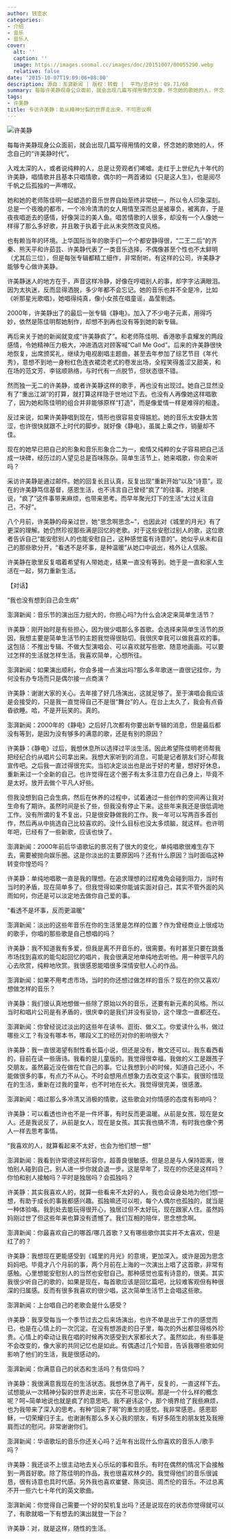```yaml
---
author: 钱恋水
categories:
- 介绍
- 音乐
- 音乐人
cover:
  alt: ''
  caption: ''
  image: https://images.soomal.cc/images/doc/20151007/00055290.webp
  relative: false
date: '2015-10-07T19:09:06+08:00'
description: 源自：澎湃新闻 | 版权：转载 |  平均/总评分：09.71/68
summary: 每每许美静现身公众面前，就会出现几篇写得用情的文章，怀念她的歌她的人，怀念自己的“许美静时代”。入戏太深的人，或者说纯粹的人，总是让旁观者们唏嘘。走红于上世纪九十年代的许美静，唱情歌并且基本只唱情歌，偶尔的一两首诸如《只是这人生》，也是阅尽千帆之后孤独的一声喟叹……
tags:
- 许美静
title: 专访许美静：能从精神分裂的世界走出来，不可思议啊
---
```


![许美静](https://images.soomal.cc/images/doc/20151007/00055289_01.webp)





每每许美静现身公众面前，就会出现几篇写得用情的文章，怀念她的歌她的人，怀念自己的“许美静时代”。

入戏太深的人，或者说纯粹的人，总是让旁观者们唏嘘。走红于上世纪九十年代的许美静，唱情歌并且基本只唱情歌，偶尔的一两首诸如《只是这人生》，也是阅尽千帆之后孤独的一声喟叹。

她和她的老师陈佳明一起塑造的音乐世界自始至终非常统一，所以令人印象深刻。总是一个夜晚的都市，一个冷冷清清的女人用情至深而总是被辜负，被离弃，于是夜夜唱逝去的感情，好像哭泣的美人鱼。唱苦情歌的人很多，却没有一个人像她一样得了那么多好歌，并且敢于执着于此从未突然改变风格。

也有赖当年的环境。上华国际当年的歌手们一个个都安静得很，“二王二后”的齐秦、熊天平和许茹芸、许美静代表了一类音乐选择，不偶像甚至个性也不太鲜明（尤其后三位），但是每张专辑都精工细作，非常耐听。有这样的公司，许美静才能够专心做许美静。

许美静迷人的地方在于，声音这样冷静，好像在哼唱别人的事，却字字沾满眼泪。因为太执迷，反而显得洒脱，多少年都不会忘记。她的音乐也并不全是冷，比如《听那星光歌唱》，她唱得纯真，像小女孩在唱童谣，晶莹剔透。

2000年，许美静出了的最后一张专辑《静电》。加入了不少电子元素，用得巧妙，依然是陈佳明帮她制作，却想不到再也没有等到她的新专辑。

再后来关于她的新闻就变成“许美静疯了”。和老师陈佳明、香港歌手袁耀发的两段感情，令她精神压力极大，冲进酒店对顾客喊“Call Me God”。后来的许美静很快地恢复，出席颁奖礼，继续为电视剧唱主题曲，甚至去年参加了综艺节目《年代秀》，意想不到地一身粉红色连衣裙烫老式的卷发出场，全程笑得羞涩又甜美，和在场的范文芳、李铭顺熟络，与时代有一点脱节，但状态很不错。

然而独一无二的许美静，或者许美静这样的歌手，再也没有出现过。她自己显然没有了“重出江湖”的打算，就打算这样隐于世地过下去。也没有人再像她这样唱歌了，因为她和陈佳明的组合并非能够原样“打造”，而是像爱情一样是难得的相逢。

反过来说，如果许美静唱到现在，情形也很容易变得尴尬。她的音乐太安静太苦涩，也许很快就跟不上时代的脚步。就好像《静电》，虽属上乘之作，销量却不佳。

现在的她早已把自己的形象和音乐形象合二为一，痴情又纯粹的女子容易把自己活成一块碑，经历过的人望见总是百味陈杂。简单生活节上，她来唱歌，你会来听吗？

采访许美静是通过邮件。她的回复长且认真，反复出现“重新开始”以及“诗意”。现在的许美静笃信基督，感恩生活，也不讳言自己曾经“疯了”的往事。对她来说，“疯了”这件事带来麻烦，也带来思考。而早年聚光灯下的生活“太过关注自己，不好”。

八个月前，许美静的母亲过世，她“思念啊思念~”，也因此对《城里的月光》有了更深的理解。她仍然珍视那些满是回忆的老歌。对于这些安慰过别人的歌，这位歌者告诉自己“能安慰别人的也能安慰自己，这种感觉蛮有诗意的”。她似乎从未和自己的那些歌分开，“看透不是坏事，是种温暖”从她口中说出，格外让人信服。

许美静在歌里反复唱着希望有人带她走，结果一直没有等到。她于是一直和家人生活在一起，努力重新生活。



【对话】

“我也没有想到自己会生病”

澎湃新闻：音乐节的演出压力挺大的，你担心吗?为什么会决定来简单生活节？

许美静：刚开始时是有些担心，因为很少唱那么多首歌。会选择来简单生活节的原因，我想主要是简单生活节的主题我觉得很贴切。我很庆幸我可以做我喜欢的事。这包括：不推出专辑、不做大型演唱会、可以喜欢就写些歌、随意地画画。可以要过怎样的生活就怎样生活。我喜欢简单，心想所往。

澎湃新闻：如果演出顺利，你会多接一点演出吗?那么多年歌迷一直很记挂你，为何没有办专场而只是偶尔接一点商演？

许美静：谢谢大家的关心。去年接了好几场演出，这就足够了。至于演唱会我应该是会接受的，只是我一直觉得自己不是很“舞台”的人。在台上太久了，我会有点昏昏欲睡。哈，不是开玩笑的。真的。

澎湃新闻：2000年的《静电》之后好几次都有你要出新专辑的消息，但是最后都没有等到，是因为没有够多的满意的歌，还是有别的原因？

许美静：《静电》过后，我想休息所以选择过平淡生活。因此希望陈佳明老师帮我把经纪合约从唱片公司拿出来。我想大家听到的消息，可能是记者朋友们好心帮我宣传吧。之后我一直过得很充实。当初决定淡出也是出于好的考量，想好好休息，重新来过一个全新的自己。也许觉得在这个圈子有太多注意力在自己身上，毕竟不是太好。放开去做个平凡人好些。

但我没想到自己会生病，然后在休养的过程中，试着通过一些创作的空间再让我对生命有了期许。虽然时间是长了些，但我没有停止下来。这些年来我还是很低调地工作。没有所谓的复不复出，只是很安静做我的工作。我一年可以写两百多首创作，然后再从中挑选自己比较喜欢的。没什么目标也没太多烦脑，就这样。也许明年吧，已经有了一些新歌，应该也快了。

澎湃新闻：2000年前后华语歌坛的景况有了很大的变化，单纯唱歌很难生存下去，需要被抛向娱乐圈。这是你淡出的主要原因吗？还有什么原因？当时面临这种转变你惶恐吗？

许美静：单纯地唱歌一直是我的理想。在追求理想的过程难免会碰到阻力，当时有当时的矛盾，现在简单多了。但我觉得如果你能诚实面对自己，其实不管外面的风雨如何，你还是可以淡定地去做你自己爱的事。

“看透不是坏事，反而更温暖”

澎湃新闻：淡出的这些年音乐在你的生活里是怎样的位置？作为曾经商业上很成功的歌手，你唱的那些歌是自己想唱的吗？

许美静：我不知道我有多爱，但我是离不开音乐的，很需要。有时甚至只要在跳蚤市场找到喜欢的能勾起回忆的唱片，我会很满足地单纯地去听他。用一种很平凡的心去欣赏，纯粹地欣赏。我很感恩能唱很多深情安慰人心的作品。

澎湃新闻：如果不用考虑市场，当时的你还想过做怎样的音乐？现在的你又喜欢/想做怎样的音乐？

许美静：我们很认真地想做一些除了原始以外的音乐，还要有新元素的风格。所以当时和唱片公司是有矛盾的，很庆幸的是我们并没有妥协，这个理念一直都还在。

澎湃新闻：你曾经说过淡出的这些年在读书、逛街、做义工。你爱读什么书，做过哪些义工？有没有哪本书，哪段义工的经历对你的影响很大？

许美静：我一直很渴望有耐性看长篇小说，但还是没有，散文还可以。我东看西看的，目前在读一些唐诗。我看的是儿童版的。我觉得很幸福，我做的义工是跟孩子交朋友。虽然最近没在做在忙自己的事。它让我想到小的时候，知道自己还小，不能做很多的事，有点力不从心。不时会想用点想象力去改变这个事实。我很珍惜现在的生活，重新在过我的童年，也不时地在长大。我觉得很完美，很感激。

澎湃新闻：唱过那么多冷清又消极的情歌，这些歌会对你情感的态度有影响吗？

许美静：可以看透也许也不是一件坏事，有时反而更温暖。从前是女孩，现在是女人。还是我说反了，从前是女人，现在是女孩。其实我也搞不清，有时我也像个男人一样去思考事情。

“我喜欢的人，就算看起来不太好，也会为他们想一想”

澎湃新闻：我看到许常德这样形容你，超善良很敏感，但是总是与人保持距离，很怕别人碰到自己，别人进一步你就会退一步。这是早年了，现在的你还是这样吗？你怕和别人接触吗？平时是独居吗？会孤独吗？

许美静：其实我喜欢人的，就算一些看来不太好的人，我也会设身处地为他们想一想，有助于成长的事我都感兴趣。孤独嘛还可以啦，每个人偶尔也孤独的，就当是一种体验咯。我到处去能玩得很开心，独居过但不太好玩，现在跟家人住。虽然妈妈刚过世了但这些年来也算没有遗憾了。我们互相的陪伴，思念想念啊。

澎湃新闻：你最喜欢自己的哪首/哪几首歌？又有哪些歌你其实并不太喜欢，但是红了的？

许美静：我想现在更能感受到《城里的月光》的意境，更加深入。或许是因为思念妈妈吧。毕竟才八个月前的事，两个月前在上海的一次演出上唱了这首歌，非常有感触。心里想能安慰别人的当然也安慰自己。那种感觉也蛮有诗意的，很美。其实我很少听自己的歌的，如果是现在，每首歌应该是回忆篇吧，比较难客观但有种很深的归属感。反而有很多我喜欢的很少唱，这次简单生活节上会唱这些歌。

澎湃新闻：上台唱自己的老歌会是什么感受？

许美静：我享受每当一个季节过去之后来场演出，也许不单是出于工作的感觉而已，也是在心情上的一次沉淀。在没有想游走的日子里，每次的外出都显得格外珍贵。心情上的牵动让我在唱的时候再次感受到大家都长大了。虽然如此，有些事是不会改变的，像大家的共同记忆也是如此。有偶遇过几个知音，告诉我哪些歌如何影响了他们的生活，我是很感动的。

澎湃新闻：你满意自己的状态和生活吗？有信仰吗？

许美静：我很满意我现在的生活状态。我想休息了再干，反复的，一直这样下去。试想能从一次精神分裂的世界走出来，实在不可思议啊。那是一个什么样的概念呢？呵~简单地说也就是疯了的意思吧。我不避讳这个，那个境界给了我些麻烦，也为我带来了深入的思考。有种“回来了啊”的重生的感觉。我非常感恩。感恩耶稣，一切荣耀归于主。也谢谢有那么多关心我的朋友，有好多陌生的朋友姓及我擦肩而过的慰问。非常谢谢你们。

澎湃新闻：华语歌坛的音乐你还关心吗？近年有出现什么你喜欢的音乐人/歌手吗？

许美静：我还谈不上很主动地去关心乐坛的事和音乐。有时在偶然的情况下会接触到一两首好歌。除了陈佳明的作品，我也很喜欢林夕的。我觉得他们的音乐很诚恳，很有诗意也具时代感。另外我也喜欢崔健、陈奕迅、周杰伦的音乐。不过总离不开一些六七十年代的英文歌曲。

澎湃新闻：你觉得自己需要一个好的契机复出吗？还是说现在的状态你觉得就可以了，有歌就唱一下有想去的演出就登一下台？

许美静：对，就是这样，随性的生活。